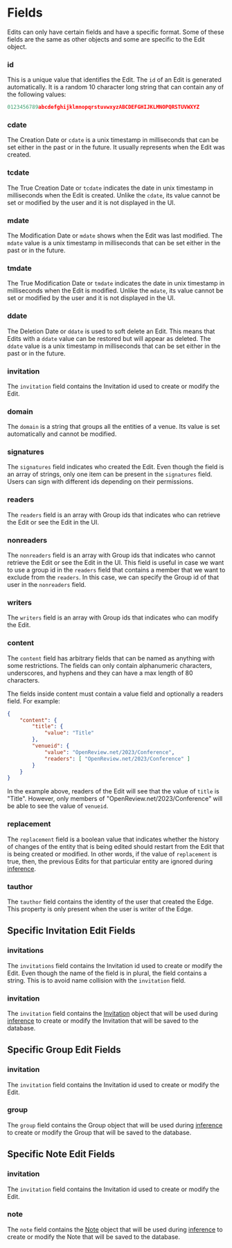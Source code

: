 # Fields

Edits can only have certain fields and have a specific format. Some of these fields are the same as other objects and some are specific to the Edit object.

### id

This is a unique value that identifies the Edit. The `id` of an Edit is generated automatically. It is a random 10 character long string that can contain any of the following values:

```javascript
0123456789abcdefghijklmnopqrstuvwxyzABCDEFGHIJKLMNOPQRSTUVWXYZ
```

### cdate

The Creation Date or `cdate` is a unix timestamp in milliseconds that can be set either in the past or in the future. It usually represents when the Edit was created.

### tcdate

The True Creation Date or `tcdate` indicates the date in unix timestamp in milliseconds when the Edit is created. Unlike the `cdate`, its value cannot be set or modified by the user and it is not displayed in the UI.

### mdate

The Modification Date or `mdate` shows when the Edit was last modified. The `mdate` value is a unix timestamp in milliseconds that can be set either in the past or in the future.

### tmdate

The True Modification Date or `tmdate` indicates the date in unix timestamp in milliseconds when the Edit is modified. Unlike the `mdate`, its value cannot be set or modified by the user and it is not displayed in the UI.

### ddate

The Deletion Date or `ddate` is used to soft delete an Edit. This means that Edits with a `ddate` value can be restored but will appear as deleted. The `ddate` value is a unix timestamp in milliseconds that can be set either in the past or in the future.

### invitation

The `invitation` field contains the Invitation id used to create or modify the Edit.

### domain

The `domain` is a string that groups all the entities of a venue. Its value is set automatically and cannot be modified.

### signatures

The `signatures` field indicates who created the Edit. Even though the field is an array of strings, only one item can be present in the `signatures` field. Users can sign with different ids depending on their permissions.

### readers

The `readers` field is an array with Group ids that indicates who can retrieve the Edit or see the Edit in the UI.

### nonreaders

The `nonreaders` field is an array with Group ids that indicates who cannot retrieve the Edit or see the Edit in the UI. This field is useful in case we want to use a group id in the `readers` field that contains a member that we want to exclude from the `readers`. In this case, we can specify the Group id of that user in the `nonreaders` field.

### writers

The `writers` field is an array with Group ids that indicates who can modify the Edit.

### content

The `content` field has arbitrary fields that can be named as anything with some restrictions. The fields can only contain alphanumeric characters, underscores, and hyphens and they can have a max length of 80 characters.

The fields inside content must contain a value field and optionally a readers field. For example:

```json
{
    "content": {
        "title": {
            "value": "Title"
        },
        "venueid": {
            "value": "OpenReview.net/2023/Conference",
            "readers": [ "OpenReview.net/2023/Conference" ]
        }
    }
}
```

In the example above, readers of the Edit will see that the value of `title` is "Title". However, only members of "OpenReview.net/2023/Conference" will be able to see the value of `venueid`.

### replacement

The `replacement` field is a boolean value that indicates whether the history of changes of the entity that is being edited should restart from the Edit that is being created or modified. In other words, if the value of `replacement` is true, then, the previous Edits for that particular entity are ignored during [inference](inference.md).

### tauthor

The `tauthor` field contains the identity of the user that created the Edge. This property is only present when the user is writer of the Edge.

## Specific Invitation Edit Fields

### invitations

The `invitations` field contains the Invitation id used to create or modify the Edit. Even though the name of the field is in plural, the field contains a string. This is to avoid name collision with the `invitation` field.

### invitation

The `invitation` field contains the [Invitation](../invitation.md) object that will be used during [inference](inference.md) to create or modify the Invitation that will be saved to the database.

## Specific Group Edit Fields

### invitation

The `invitation` field contains the Invitation id used to create or modify the Edit.

### group

The `group` field contains the Group object that will be used during [inference](inference.md) to create or modify the Group that will be saved to the database.

## Specific Note Edit Fields

### invitation

The `invitation` field contains the Invitation id used to create or modify the Edit.

### note

The `note` field contains the [Note](../note/) object that will be used during [inference](inference.md) to create or modify the Note that will be saved to the database.
